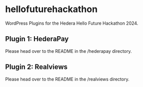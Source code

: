 # hellofuturehackathon

WordPress Plugins for the Hedera Hello Future Hackathon 2024.

## Plugin 1: HederaPay

Please head over to the README in the /hederapay directory.

## Plugin 2: Realviews

Please head over to the README in the /realviews directory.
